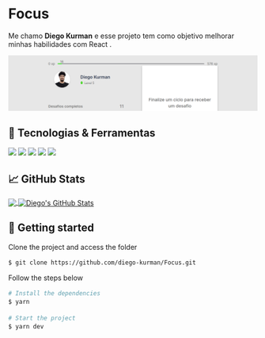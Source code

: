 # Focus


Me chamo **Diego Kurman** e esse projeto tem como objetivo melhorar minhas habilidades com React .

[![Header](https://github.com/diego-kurman/Focus/blob/main/public/image-site.png "Header")](https://www.linkedin.com/in/diego-kurman-5a32a1176/)



## 🔧 Tecnologias & Ferramentas
![](https://img.shields.io/badge/Code-typescript-informational?style=flat&logo=React.js&logoColor=white&color=2aa9E0)
![](https://img.shields.io/badge/Code-JavaScript-informational?style=flat&logo=javascript&logoColor=white&color=F4D03F)
![](https://img.shields.io/badge/Lib-React-informational?style=flat&logo=react.js&logoColor=white&color=3498DB)
![](https://img.shields.io/badge/tool-Yarn-informational?style=flat&logo=Yarn.js&logoColor=white&color=BDC3C7)
![](https://img.shields.io/badge/Editor-VS_Code-informational?style=flat&logo=visual-studio-code&logoColor=white&color=990099)



## &#x1f4c8; GitHub Stats

<a href="https://github.com/diego-kurman/diego-kurman">
  <img align="center" src="https://github-readme-stats.vercel.app/api/top-langs/?username=diego-kurman&hide=html&title_color=ffffff&text_color=c9cacc&icon_color=2bbc8a&bg_color=1d1f21" />
</a>
<a href="https://github.com/diego-kurman/diego-kurman">
  <img align="center" src="https://github-readme-stats.vercel.app/api?username=diego-kurman&show_icons=true&line_height=27&count_private=true&title_color=ffffff&text_color=c9cacc&icon_color=2bbc8a&bg_color=1d1f21" alt="Diego's GitHub Stats" />
</a>

## 🚀 Getting started

Clone the project and access the folder

```bash
$ git clone https://github.com/diego-kurman/Focus.git 
```

Follow the steps below
```bash
# Install the dependencies
$ yarn

# Start the project
$ yarn dev
```